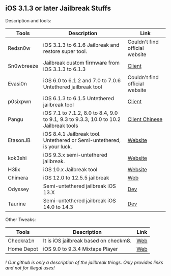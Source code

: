 ## iOS 3.1.3 or later Jailbreak Stuffs

Description and tools:

| Tools      | Description                                                  | Link                                                         |
| ---------- | ------------------------------------------------------------ | ------------------------------------------------------------ |
| Redsn0w    | iOS 3.1.3 to 6.1.6 Jailbreak and restore super tool.         | Couldn't find official website |
| Sn0wbreeze | Jailbreak custom firmware from iOS 3.1.3 to 6.1.3            | [Client](https://github.com/iH8sn0w/sn0wbreeze/releases/) |
| Evasi0n    | iOS 6.0 to 6.1.2 and 7.0 to 7.0.6 Untethered jailbreak tool  | Couldn't find official website |
| p0sixpwn   | iOS 6.1.3 to 6.1.5 Untethered jailbreak tool                 | [Client](https://www.ih8sn0w.com/p0sixspwn.html) |
| Pangu      | iOS 7.1 to 7.1.2, 8.0 to 8.4, 9.0 to 9.1, 9.3 to 9.3.3, 10.0 to 10.2 Jailbreak tools | [Client Chinese](https://pangu.io/)      |
| EtasonJB   | iOS 8.4.1 Jailbreak tool. Untethered or Semi-untethered, is your luck. | [Website](https://etasonjb.tihmstar.net/)                    |
| kok3shi    | iOS 9.3.x semi-untethered jailbreak.                         | [Website](https://dora2ios.web.app/kokeshiJB.html)                           |
| H3lix      | iOS 10.x Jailbreak tool                                      | [Website](https://h3lix.tihmstar.net/)                       |
| Chimera    | iOS 12.0 to 12.5.5 jailbreak   | [Web](https://chimera.sh/)              |
| Odyssey    | Semi-untethered jailbreak iOS 13.X | [Dev](https://theodyssey.dev/)|
| Taurine    | Semi-untethered jailbreak iOS 14.0 to 14.3 | [Dev](https://taurine.app/)|

Other Tweaks:



| Tools      | Description                           | Link                                    |
| ---------- | ------------------------------------- | --------------------------------------- |
| Checkra1n  | It is iOS jailbreak based on checkm8. | [Web](https://checkra.in/)              |
| Home Depot | iOS 9.0 to 9.3.4 Mixtape Player       | [Web](http://wall.supplies/)            |


###### ! Our github is only a description of the jailbreak things. Only provides links and not for illegal uses!
